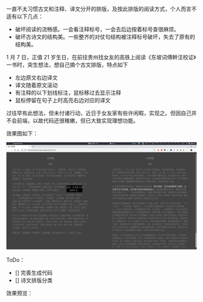 一直不太习惯古文和注释、译文分开的排版，及按此排版的阅读方式，个人而言不适有以下几点：

* 破坏阅读的流畅感。一会看注释标号，一会去后边按着标号查很麻烦。
* 破坏古诗文的结构美。一些整齐的对仗句结构被注释标号破坏，失去了原有的结构美。

1 月 7 日，正值 21 岁生日，在前往贵州找女友的高铁上阅读《东坡词傅幹注校证》一书时，突生想法，想自己搞个古文排版，特点如下

* 左边原文右边译文
* 译文随着原文滚动
* 有注释的以下划线标注，鼠标移过去显示注释
* 鼠标停留在句子上时高亮右边对应的译文

过往早有此想法，但未付诸行动，近日于女友家有些许闲暇，实现之。但因自己并不会前端，以故代码还很稚嫩，但已大致实现理想功能。

效果图如下：

![](Pic/1_017.png)

ToDo：

- []  完善生成代码
- [] 诗文排版分类

效果预览：

